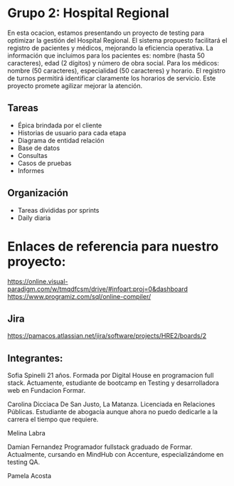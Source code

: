 
# Grupo 2: Hospital Regional

En esta ocacion, estamos presentando un proyecto de testing para optimizar la gestión del Hospital Regional. El sistema propuesto facilitará el registro de pacientes y médicos, mejorando la eficiencia operativa. La información que incluimos para los pacientes es: nombre (hasta 50 caracteres), edad (2 dígitos) y número de obra social. Para los médicos: nombre (50 caracteres), especialidad (50 caracteres) y horario. El registro de turnos permitirá identificar claramente los horarios de servicio. Este proyecto promete agilizar mejorar la atención.

## Tareas 
- Épica brindada por el cliente
- Historias de usuario para cada etapa
- Diagrama de entidad relación
- Base de datos
- Consultas
- Casos de pruebas
- Informes

## Organización
- Tareas divididas por sprints
- Daily diaria

# Enlaces de referencia para nuestro proyecto:

https://online.visual-paradigm.com/w/tmqdfcsm/drive/#infoart:proj=0&dashboard
https://www.programiz.com/sql/online-compiler/


## Jira
https://pamacos.atlassian.net/jira/software/projects/HRE2/boards/2

## Integrantes:

Sofia Spinelli
21 años. Formada por Digital House en programacion full stack. Actuamente, estudiante de bootcamp en Testing y desarrolladora web en Fundacion Formar.

Carolina Dicciaca
De San Justo, La Matanza. Licenciada en Relaciones Públicas. Estudiante de abogacía aunque ahora no puedo dedicarle a la carrera el tiempo que requiere.

Melina Labra

Damian Fernandez
Programador fullstack graduado de Formar. Actualmente, cursando en MindHub con Accenture, especializándome en testing QA.

Pamela Acosta
